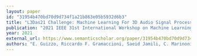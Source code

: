 ```yaml
---
layout: paper
id: "31954b470bd70d9d734f1a21b863e05b5932d6b3"
title: "L3Das21 Challenge: Machine Learning For 3D Audio Signal Processing"
publication: "2021 IEEE 31st International Workshop on Machine Learning for Signal Processing (MLSP)"
year: 2021
external_url: https://www.semanticscholar.org/paper/31954b470bd70d9d734f1a21b863e05b5932d6b3
authors: "E. Guizzo, Riccardo F. Gramaccioni, Saeid Jamili, C. Marinoni, Edoardo Massaro, Claudia Medaglia, Giuseppe Nachira, Leonardo Nucciarelli, Ludovica Paglialunga, M. Pennese, Sveva Pepe, Enrico Rocchi, A. Uncini, D. Comminiello"
---
```

